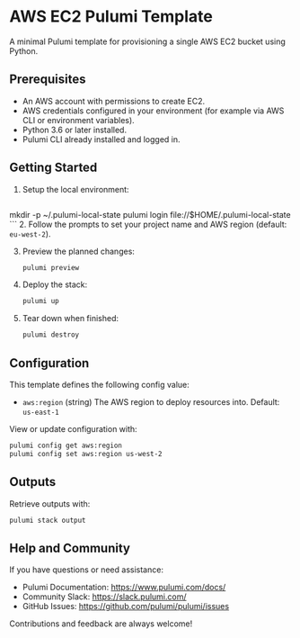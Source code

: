  # AWS EC2 Pulumi Template

 A minimal Pulumi template for provisioning a single AWS EC2 bucket using Python.

 ## Prerequisites

 - An AWS account with permissions to create EC2.
 - AWS credentials configured in your environment (for example via AWS CLI or environment variables).
 - Python 3.6 or later installed.
 - Pulumi CLI already installed and logged in.

 ## Getting Started

 1. Setup the local environment:
    ```bash
   mkdir -p ~/.pulumi-local-state
   pulumi login file://$HOME/.pulumi-local-state
    ```
 2. Follow the prompts to set your project name and AWS region (default: `eu-west-2`).

 3. Preview the planned changes:
    ```bash
    pulumi preview
    ```
 5. Deploy the stack:
    ```bash
    pulumi up
    ```
 6. Tear down when finished:
    ```bash
    pulumi destroy
    ```

 ## Configuration

 This template defines the following config value:

 - `aws:region` (string)
   The AWS region to deploy resources into.
   Default: `us-east-1`

 View or update configuration with:
 ```bash
 pulumi config get aws:region
 pulumi config set aws:region us-west-2
 ```

 ## Outputs

 Retrieve outputs with:
 ```bash
 pulumi stack output
 ```

 ## Help and Community

 If you have questions or need assistance:
 - Pulumi Documentation: https://www.pulumi.com/docs/
 - Community Slack: https://slack.pulumi.com/
 - GitHub Issues: https://github.com/pulumi/pulumi/issues

 Contributions and feedback are always welcome!